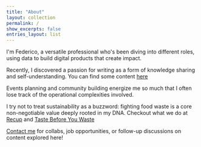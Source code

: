 ```yaml
---
title: "About"
layout: collection
permalink: /
show_excerpts: false
entries_layout: list
---
```

I'm Federico, a versatile professional who's been diving into different roles, using data to build digital products that create impact.

Recently, I discovered a passion for writing as a form of knowledge sharing and self-understanding. You can find some content [here](https://federicolavatori.com/content/)

Events planning and community building energize me so much that I often lose track of the operational complexities involved.

I try not to treat sustainability as a buzzword: fighting food waste is a core non-negotiable value deeply rooted in my DNA. Checkout what we do at [Recup](https://associazionerecup.org/) and [Taste Before You Waste](https://www.tastebeforeyouwaste.org/)

[Contact me](https://federicolavatori.com/contact/) for collabs, job opportunities, or follow-up discussions on content explored here!